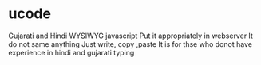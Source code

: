 # ucode
Gujarati and Hindi WYSIWYG javascript
Put it appropriately in webserver
It do not same anything
Just write, copy ,paste
It is for thse who donot have experience in hindi and gujarati typing
